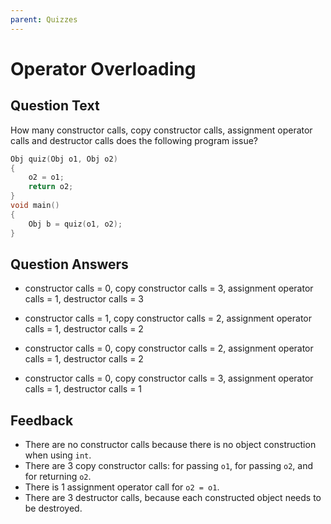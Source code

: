 ```yaml
---
parent: Quizzes
---
```


# Operator Overloading

## Question Text

How many constructor calls, copy constructor calls, assignment operator calls and destructor calls does the following program issue?

```d
Obj quiz(Obj o1, Obj o2)
{
    o2 = o1;
    return o2;
}
void main()
{
    Obj b = quiz(o1, o2);
}
```

## Question Answers

+ constructor calls = 0, copy constructor calls = 3, assignment operator calls = 1, destructor calls = 3

- constructor calls = 1, copy constructor calls = 2, assignment operator calls = 1, destructor calls = 2

- constructor calls = 0, copy constructor calls = 2, assignment operator calls = 1, destructor calls = 2

- constructor calls = 0, copy constructor calls = 3, assignment operator calls = 1, destructor calls = 1

## Feedback

- There are no constructor calls because there is no object construction when using `int`.
- There are 3 copy constructor calls: for passing `o1`, for passing `o2`, and for returning `o2`.
- There is 1 assignment operator call for `o2 = o1`.
- There are 3 destructor calls, because each constructed object needs to be destroyed.
